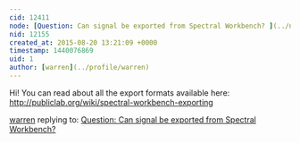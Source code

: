 ```yaml
---
cid: 12411
node: [Question: Can signal be exported from Spectral Workbench? ](../notes/clmchenr/08-19-2015/question-can-signal-be-exported-from-spectral-workbench)
nid: 12155
created_at: 2015-08-20 13:21:09 +0000
timestamp: 1440076869
uid: 1
author: [warren](../profile/warren)
---
```


Hi! You can read about all the export formats available here: http://publiclab.org/wiki/spectral-workbench-exporting

[warren](../profile/warren) replying to: [Question: Can signal be exported from Spectral Workbench? ](../notes/clmchenr/08-19-2015/question-can-signal-be-exported-from-spectral-workbench)

